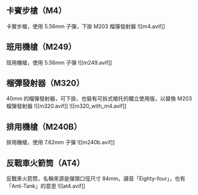 ## 卡賓步槍（M4）
卡賓步槍，使用 5.56mm 子彈，下掛 M203 榴彈發射器
![[m4.avif]]
## 班用機槍（M249）
班用機槍，使用 5.56mm 子彈
![[m249.avif]]
## 榴彈發射器（M320）
40mm 的榴彈發射器，可下掛、也裝有可拆式槍托的獨立使用版，以替換 M203 榴彈發射器
![[m320.avif]]
![[m320_with_m4.avif]]
## 排用機槍（M240B）
排用機槍，使用 7.62mm 子彈
![[m240b.avif]]
## 反戰車火箭筒（AT4）
反戰車火箭筒，名稱來源是彈頭口徑尺寸 84mm，讀音「Eighty-four」，也有「Anti-Tank」的意思  ![[at4.avif]]
